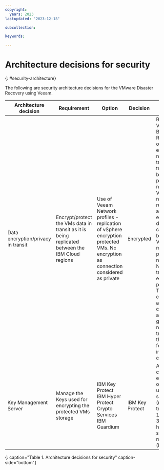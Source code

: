 ```yaml
---
copyright:
  years: 2023
lastupdated: "2023-12-18"

subcollection: 

keywords:

---
```


# Architecture decisions for security

{: #security-architecture}

The following are security architecture decisions for the VMware Disaster Recovery using Veeam.

| **Architecture decision**          | **Requirement**                                                                                 | **Option**                                                                                                                         | **Decision**    | **Rationale**                                                                                                                                                                                                                                                                                                                                                                                              |
|------------------------------------|-------------------------------------------------------------------------------------------------|------------------------------------------------------------------------------------------------------------------------------------|-----------------|------------------------------------------------------------------------------------------------------------------------------------------------------------------------------------------------------------------------------------------------------------------------------------------------------------------------------------------------------------------------------------------------------------|
| Data encryption/privacy in transit | Encrypt/protect the VMs data in transit as it is being replicated between the IBM Cloud regions | Use of Veeam Network profiles - replication of vSphere encryption protected VMs. No encryption as connection considered as private | Encrypted       | By default, Veeam Backup & Replication only encrypts network traffic transferred between public networks. Veeam network rules also allow the encryption of data transfer connections between Veeam data movers in private networks. Network traffic encryption is provided by TLS connection and configured as the part of global network traffic rules that are set for backup infrastructure components. |
| Key Management Server              | Manage the Keys used for encrypting the protected VMs storage                                   | IBM Key Protect IBM Hyper Protect Crypto Services IBM Guardium                                                                     | IBM Key Protect | As a service cost effective offering using a shared (multi-tenant) FIPS 140-2 Level 3 certified hardware security modules (HSMs).                                                                                                                                                                                                                                                                          |

{: caption="Table 1. Architecture decisions for security" caption-side="bottom"}
